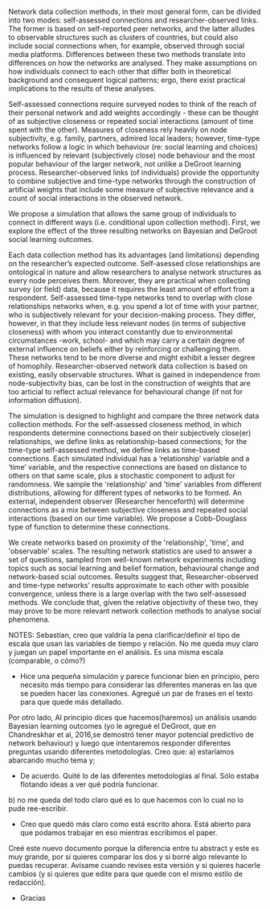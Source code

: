 Network data collection methods, in their most general form, can be divided into two modes: self-assessed connections and researcher-observed links. The former is based on self-reported peer networks, and the latter alludes to observable structures such as clusters of countries, but could also include social connections when, for example, observed through social media platforms. Differences between these two methods translate into differences on how the networks are analysed. They make assumptions on how individuals connect to each other that differ both in theoretical background and consequent logical patterns; ergo, there exist practical implications to the results of these analyses. 

Self-assessed connections require surveyed nodes to think of the reach of their personal network and add weights accordingly - these can be thought of as subjective closeness or repeated social interactions (amount of time spent with the other). Measures of closeness rely heavily on node subjectivity, e.g. family, partners, admired local leaders; however, time-type networks follow a logic in which behaviour (re: social learning and choices) is influenced by relevant (subjectively close) node behaviour and the most popular behaviour of the larger network, not unlike a DeGroot learning process. Researcher-observed links (of individuals) provide the opportunity to combine subjective and time-type networks through the construction of artificial weights that include some measure of subjective relevance and a count of social interactions in the observed network.

We propose a simulation that allows the same group of individuals to connect in different ways (i.e. conditional upon collection method). First, we explore the effect of the three resulting networks on Bayesian and DeGroot social learning outcomes. 

Each data collection method has its advantages (and limitations) depending on the researcher’s expected outcome. Self-asessed close relationships are ontological in nature and allow researchers to analyse network structures as every node perceives them. Moreover, they are practical when collecting survey (or field) data, because it requires the least amount of effort from a respondent. Self-assessed time-type networks tend to overlap with close relationships networks when, e.g. you spend a lot of time with your partner, who is subjectively relevant for your decision-making process. They differ, however, in that they include less relevant nodes (in terms of subjective closeness) with whom you interact constantly due to environmental circumstances -work, school- and which may carry a certain degree of external influence on beliefs either by reinforcing or challenging them. These networks tend to be more diverse and might exhibit a lesser degree of homophily. Researcher-observed network data collection is based on existing, easily observable structures. What is gained in independence from node-subjectivity bias, can be lost in the construction of weights that are too articial to reflect actual relevance for behavioural change (if not for information diffusion). 

The simulation is designed to highlight and compare the three network data collection methods. For the self-assessed closeness method, in which respondents determine connections based on their subjectively close(er) relationships, we define links as relationship-based connections; for the time-type self-assessed method, we define links as time-based connections. Each simulated individual has a ‘relationship’ variable and a ‘time’ variable, and the respective connections are based on distance to others on that same scale, plus a stochastic component to adjust for randomness. We sample the 'relationship' and 'time' variables from different distributions, allowing for different types of networks to be formed. An external, independent observer (Researcher henceforth) will determine connections as a mix between subjective closeness and repeated social interactions (based on our time variable). We propose a Cobb-Douglass type of function to determine these connections.

We create networks based on proximity of the 'relationship', 'time', and 'observable' scales. The resulting network statistics are used to answer a set of questions, sampled from well-known network experiments including topics such as social learning and belief formation, behavioural change and network-based scial outcomes. Results suggest that, Researcher-observed and time-type networks’ results approximate to each other with possible convergence, unless there is a large overlap with the two self-assessed methods. We conclude that, given the relative objectivity of these two, they may prove to be more relevant network collection methods to analyse social phenomena.  

NOTES: Sebastian, creo que valdría la pena clarificar/definir el tipo de escala que usan las variables de tiempo y relación. No me queda muy claro y juegan un papel importante en el análisis. Es una misma escala (comparable, o cómo?)
- Hice una pequeña simulación y parece funcionar bien en principio, pero necesito más tiempo para considerar las diferentes maneras en las que se pueden hacer las conexiones. Agregué un par de frases en el texto para que quede más detallado. 

Por otro lado, Al principio dices que hacemos(haremos) un análisis usando Bayesian learning outcomes (yo le agregué el DeGroot, que en Chandreskhar et al, 2016,se demostró tener mayor potencial predictivo de network behaviour) y luego que intentaremos responder diferentes preguntas usando diferentes metodologías. 
Creo que:
a) estaríamos abarcando mucho tema y;
- De acuerdo. Quité lo de las diferentes metodologías al final. Sólo estaba flotando ideas a ver qué podría funcionar.

b) no me queda del todo claro qué es lo que hacemos con lo cual no lo pude ree-escribir. 
- Creo que quedó más claro como está escrito ahora. Está abierto para que podamos trabajar en eso mientras escribimos el paper.

Creé este nuevo documento porque la diferencia entre tu abstract y este es muy grande, por si quieres comparar los dos y si borré algo relevante lo puedas recuperar. Avísame cuando revises esta versión y si quieres hacerle cambios (y si  quieres que edite para que quede con el mismo estilo de redacción).
- Gracias
